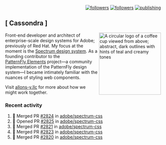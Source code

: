 <p align="right"><a rel="me" href="https://front-end.social/@castastrophe">
    <img alt="followers" title="Follow me on Mastodon" src="https://img.shields.io/mastodon/follow/109297102751309835?domain=https%3A%2F%2Ffront-end.social&label=Follow&logo=mastodon&logoColor=white&style=for-the-badge&labelColor=008080&color=006969"/></a>
  <a href="https://codepen.io/castastrophe/">
    <img alt="followers" title="Follow me on CodePen" src="https://img.shields.io/badge/23-1?color=640464&labelColor=7c007c&style=for-the-badge&logo=codepen&label=Follow"/></a>
<a href="https://castastrophe.medium.com/">
    <img alt="publishing" title="View articles on Medium" src="https://img.shields.io/badge/107-1?color=666&labelColor=444&label=subscribe&logo=medium&logoColor=white&style=for-the-badge"/></a>
</p>

## [&nbsp;Cassondra&nbsp;]

<img align="right" src="https://github-production-user-asset-6210df.s3.amazonaws.com/1840295/253016758-ba468774-1cd3-42c2-8f43-947b5eeb5edf.png" height="200" alt="A circular logo of a coffee cup viewed from above; abstract, dark outlines with hints of teal and creamy tones">

Front-end developer and architect of enterprise-scale design systems for Adobe; previously of Red Hat. My focus at the moment is the [Spectrum design system](https://github.com/adobe/spectrum-css). As a founding contributor to the [PatternFly&nbsp;Elements](https://github.com/patternfly/patternfly-elements) project&mdash;a community implementation of the PatternFly design system&mdash;I became intimately familiar with the nuances of styling web components.

Visit [allons-y.llc](http://allons-y.llc/) for more about how we might work together.

### Recent activity

<!--START_SECTION:activity-->
1. 🎉 Merged PR [#2824](https://github.com/adobe/spectrum-css/pull/2824) in [adobe/spectrum-css](https://github.com/adobe/spectrum-css)
2. 💪 Opened PR [#2825](https://github.com/adobe/spectrum-css/pull/2825) in [adobe/spectrum-css](https://github.com/adobe/spectrum-css)
3. 🎉 Merged PR [#2821](https://github.com/adobe/spectrum-css/pull/2821) in [adobe/spectrum-css](https://github.com/adobe/spectrum-css)
4. 🎉 Merged PR [#2823](https://github.com/adobe/spectrum-css/pull/2823) in [adobe/spectrum-css](https://github.com/adobe/spectrum-css)
5. 🎉 Merged PR [#2820](https://github.com/adobe/spectrum-css/pull/2820) in [adobe/spectrum-css](https://github.com/adobe/spectrum-css)
<!--END_SECTION:activity-->
